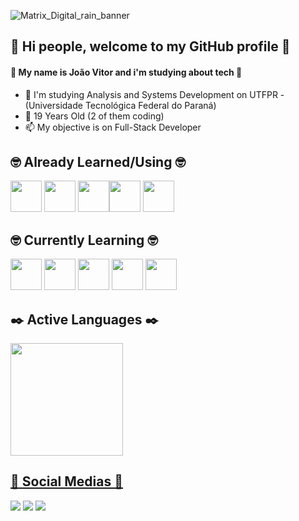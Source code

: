 ![Matrix_Digital_rain_banner](https://github.com/JVPCoder/JVPCoder/assets/87663301/ddb7c3dd-871c-45e0-be6d-6984c94fdc79)
          
## 👋 Hi people, welcome to my GitHub profile 👋
#### 🤖 My name is João Vitor and i'm studying about tech 🤖

 - 🤔 I'm studying Analysis and Systems Development on UTFPR - (Universidade Tecnológica Federal do Paraná)
 - 🌱 19 Years Old (2 of them coding)
 - 📫 My objective is on Full-Stack Developer

## 🤓 Already Learned/Using 🤓
<img loading="lazy" src="https://cdn.jsdelivr.net/gh/devicons/devicon/icons/html5/html5-original.svg" width="50" height="50" /> <img loading="lazy" src="https://cdn.jsdelivr.net/gh/devicons/devicon/icons/css3/css3-original.svg"  width="50" height="50"/> <img loading="lazy" src="https://cdn.jsdelivr.net/gh/devicons/devicon/icons/java/java-original.svg" width="50" height="50"/><img loading="lazy" src="https://cdn.jsdelivr.net/gh/devicons/devicon/icons/postgresql/postgresql-original.svg" width="50" height="50"/> <img loading="lazy" src="https://cdn.jsdelivr.net/gh/devicons/devicon/icons/git/git-original.svg" width="50" height="50"/>    

## 🤓 Currently Learning 🤓
<img loading="lazy" src="https://cdn.jsdelivr.net/gh/devicons/devicon/icons/javascript/javascript-original.svg" width="50" height="50"/> <img src="https://cdn.jsdelivr.net/gh/devicons/devicon/icons/mongodb/mongodb-original.svg" width="50" height="50"/> <img src="https://cdn.jsdelivr.net/gh/devicons/devicon/icons/docker/docker-original-wordmark.svg" width="50" height="50"/> <img src="https://cdn.jsdelivr.net/gh/devicons/devicon/icons/nodejs/nodejs-original.svg" width="50" height="50"/> <img src="https://cdn.jsdelivr.net/gh/devicons/devicon/icons/nextjs/nextjs-line.svg" width="50" height="50"/>
                   

## ✒️ Active Languages ✒️

<div>
<a href="https://github.com/JVPCoder">
<img loading="lazy" height="180em" src="https://github-readme-stats.vercel.app/api/top-langs/?username=JVPCoder&layout=compact&langs_count=7&theme=dracula"/>
</div>


## 🌟 Social Medias 🌟

<div>
<a href="https://instagram.com/jvq_pires" target="_blank"><img loading="lazy" src="https://img.shields.io/badge/-Instagram-%23E4405F?style=for-the-badge&logo=instagram&logoColor=white" target="_blank"></a>
<a href="https://www.twitch.tv/darky1411" target="_blank"><img loading="lazy" src="https://img.shields.io/badge/Twitch-9146FF?style=for-the-badge&logo=twitch&logoColor=white" target="_blank"></a>
<a href="https://www.linkedin.com/in/joão-vitor-queiroz-de-campos-pires-818548288" target="_blank"><img loading="lazy" src="https://img.shields.io/badge/-LinkedIn-%230077B5?style=for-the-badge&logo=linkedin&logoColor=white" target="_blank"></a>   
</div>
